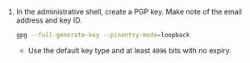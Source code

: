 1. In the administrative shell, create a PGP key. Make note of the email address and key ID.

   ```bash copy
   gpg --full-generate-key --pinentry-mode=loopback
   ```

   - Use the default key type and at least `4096` bits with no expiry.
